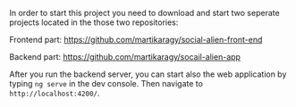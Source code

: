 
In order to start this project you need to download and start two seperate projects located in the those two repositories:

Frontend part: https://github.com/martikaragy/social-alien-front-end

Backend part: https://github.com/martikaragy/socail-alien-app

After you run the backend server, you can start also the web application by typing `ng serve` in the dev console. Then navigate to `http://localhost:4200/`. 


